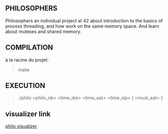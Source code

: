 PHILOSOPHERS
-----------
Philosophers an individual project at 42 about introduction to the basics of process threading, and how work on the same memory space. And learn about mutexes and shared memory.

COMPILATION
-----------
à la racine du projet:
>make

EXECUTION
----------

> ./philo <philo_nb> <time_die> <time_eat> <time_slp> [ <must_eat> ]


visualizer link
-------------

[philo visualizer](https://nafuka11.github.io/philosophers-visualizer/)
